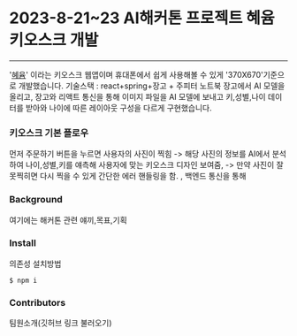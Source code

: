 # 2023-8-21~23 AI해커톤 프로젝트 혜윰 키오스크 개발

---

 '[혜윰](https://web-ai-hackerton-kiosk-619z9h2lllmfsoix.sel3.cloudtype.app/)' 이라는 키오스크 웹앱이며
휴대폰에서 쉽게 사용해볼 수 있게 '370X670'기준으로 개발했습니다.
기술스택 : react+spring+장고 + 주피터 노트북 
장고에서 AI 모델을 올리고, 장고와 리액트 통신을 통해 이미지 파일을 AI 모델에 보내고 키,성별,나이 데이터를 받아와 나이에 따른 레이아웃 구성을 다르게 구현했습니다.

### 키오스크 기본 플로우

먼저 주문하기 버튼을 누르면 사용자의 사진이 찍힘
-> 해당 사진의 정보를 AI에서 분석하여 나이,성별,키를 얘측해 사용자에 맞는 키오스크 디자인 보여줌, -> 만약 사진이 잘못찍히면 다시 찍을 수 있게 간단한 에러 핸들링을 함. , 백엔드 통신을 통해 
### Background



여기에는 해커톤 관련 얘끼,목표,기획

### Install

의존성 설치방법

```
$ npm i
```

### Contributors

팀원소개(깃허브 링크 불러오기)
